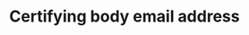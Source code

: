 ---
title: 'Certifying body email address'
slug: 'certification-certifying-body-email-address'
description: 'Email address of an organization'
required: False
module: 'Certifying body'
cluster: 'Certification'
policy: 'Free value. Single value only.'
---